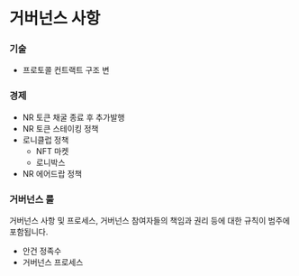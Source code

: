 # 거버넌스 사항

### 기술

* 프로토콜 컨트랙트 구조 변 &#x20;

### 경제

* NR 토큰 채굴 종료 후 추가발행
* NR 토큰 스테이킹 정책
* 로니클럽 정책
  * NFT 마켓
  * 로니박스
* NR 에어드랍 정책

### 거버넌스 룰

거버넌스 사항 및 프로세스, 거버넌스 참여자들의 책임과 권리 등에 대한 규칙이 범주에 포함됩니다.

* 안건 정족수
* 거버넌스 프로세스

